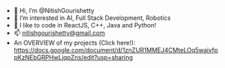 - 👋 Hi, I’m @NitishGourishetty
- 👀 I’m interested in AI, Full Stack Development, Robotics
- 💞️ I like to code in ReactJS, C++, Java and Python!
- 📫 nitishgourishetty@gmail.com
- An OVERVIEW of my projects (Click here!): https://docs.google.com/document/d/1znZUR1MMEJ4CMteLOq5waivfppKzNEbGRPHwLjqpZns/edit?usp=sharing
<!---
NitishGourishetty/NitishGourishetty is a ✨ special ✨ repository because its `README.md` (this file) appears on your GitHub profile.
You can click the Preview link to take a look at your changes.
--->
